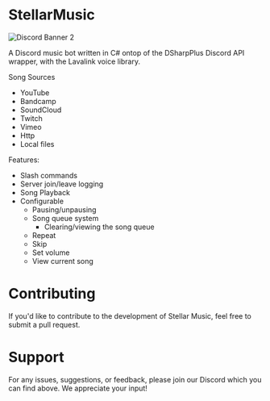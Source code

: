 # StellarMusic

<img src="https://discordapp.com/api/guilds/1056023066246914078/widget.png?style=banner2" alt="Discord Banner 2"/>

A Discord music bot written in C# ontop of the DSharpPlus Discord API wrapper, with the Lavalink voice library.

Song Sources
- YouTube
- Bandcamp
- SoundCloud
- Twitch
- Vimeo
- Http
- Local files

Features:
- Slash commands
- Server join/leave logging
- Song Playback
- Configurable
  - Pausing/unpausing
  - Song queue system
    - Clearing/viewing the song queue
  - Repeat
  - Skip
  - Set volume
  - View current song

# Contributing
If you'd like to contribute to the development of Stellar Music, feel free to submit a pull request. 

# Support
For any issues, suggestions, or feedback, please join our Discord which you can find above. We appreciate your input!
